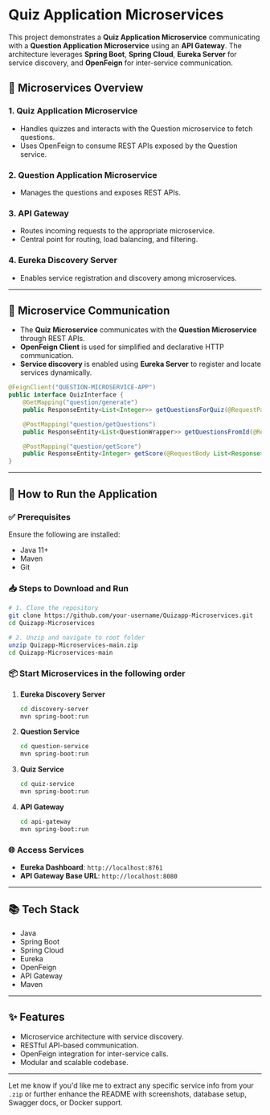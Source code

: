 

# Quiz Application Microservices

This project demonstrates a **Quiz Application Microservice** communicating with a **Question Application Microservice** using an **API Gateway**. The architecture leverages **Spring Boot**, **Spring Cloud**, **Eureka Server** for service discovery, and **OpenFeign** for inter-service communication.

## 🧩 Microservices Overview

### 1. **Quiz Application Microservice**

* Handles quizzes and interacts with the Question microservice to fetch questions.
* Uses OpenFeign to consume REST APIs exposed by the Question service.

### 2. **Question Application Microservice**

* Manages the questions and exposes REST APIs.

### 3. **API Gateway**

* Routes incoming requests to the appropriate microservice.
* Central point for routing, load balancing, and filtering.

### 4. **Eureka Discovery Server**

* Enables service registration and discovery among microservices.

---

## 🔗 Microservice Communication

* The **Quiz Microservice** communicates with the **Question Microservice** through REST APIs.
* **OpenFeign Client** is used for simplified and declarative HTTP communication.
* **Service discovery** is enabled using **Eureka Server** to register and locate services dynamically.

```java
@FeignClient("QUESTION-MICROSERVICE-APP")
public interface QuizInterface {
    @GetMapping("question/generate")
    public ResponseEntity<List<Integer>> getQuestionsForQuiz(@RequestParam String categoryName, @RequestParam Integer numOfQuestions);

    @PostMapping("question/getQuestions")
    public ResponseEntity<List<QuestionWrapper>> getQuestionsFromId(@RequestBody List<Integer> questionIds);

    @PostMapping("question/getScore")
    public ResponseEntity<Integer> getScore(@RequestBody List<Response> responses);
}
```

---

## 🚀 How to Run the Application

### ✅ Prerequisites

Ensure the following are installed:

* Java 11+
* Maven
* Git

### 📥 Steps to Download and Run

```bash
# 1. Clone the repository
git clone https://github.com/your-username/Quizapp-Microservices.git
cd Quizapp-Microservices

# 2. Unzip and navigate to root folder
unzip Quizapp-Microservices-main.zip
cd Quizapp-Microservices-main
```

### 📦 Start Microservices in the following order

1. **Eureka Discovery Server**

   ```bash
   cd discovery-server
   mvn spring-boot:run
   ```

2. **Question Service**

   ```bash
   cd question-service
   mvn spring-boot:run
   ```

3. **Quiz Service**

   ```bash
   cd quiz-service
   mvn spring-boot:run
   ```

4. **API Gateway**

   ```bash
   cd api-gateway
   mvn spring-boot:run
   ```

### 🌐 Access Services

* **Eureka Dashboard**: `http://localhost:8761`
* **API Gateway Base URL**: `http://localhost:8080`

---

## 📚 Tech Stack

* Java
* Spring Boot
* Spring Cloud
* Eureka
* OpenFeign
* API Gateway
* Maven

---

## ✨ Features

* Microservice architecture with service discovery.
* RESTful API-based communication.
* OpenFeign integration for inter-service calls.
* Modular and scalable codebase.

---

Let me know if you'd like me to extract any specific service info from your `.zip` or further enhance the README with screenshots, database setup, Swagger docs, or Docker support.
